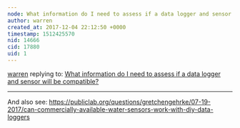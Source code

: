 ```yaml
---
node: What information do I need to assess if a data logger and sensor will be compatible? 
author: warren
created_at: 2017-12-04 22:12:50 +0000
timestamp: 1512425570
nid: 14666
cid: 17880
uid: 1
---
```




[warren](../profile/warren) replying to: [What information do I need to assess if a data logger and sensor will be compatible? ](../notes/gretchengehrke/07-19-2017/what-information-do-i-need-to-assess-if-a-data-logger-and-sensor-will-be-compatible)

----
And also see: https://publiclab.org/questions/gretchengehrke/07-19-2017/can-commercially-available-water-sensors-work-with-diy-data-loggers